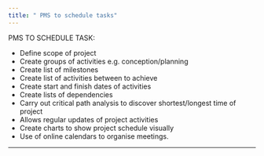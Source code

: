 ```yaml
---
title: " PMS to schedule tasks"
--- 
```

PMS TO SCHEDULE TASK:

- Define scope of project
- Create groups of activities e.g. conception/planning
- Create list of milestones
- Create list of activities between to achieve 
- Create start and finish dates of activities
- Create lists of dependencies
- Carry out critical path analysis to discover shortest/longest time of project
- Allows regular updates of project activities
- Create charts to show project schedule visually
- Use of online calendars to organise meetings.

--- 

